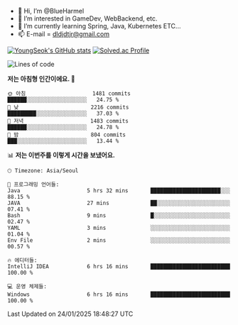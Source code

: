 - 👋 Hi, I’m @BlueHarmel
- 👀 I’m interested in GameDev, WebBackend, etc.
- 🌱 I’m currently learning Spring, Java, Kubernetes ETC...
- 📫 E-mail = dldjdtjr@gmail.com

[![YoungSeok's GitHub stats](https://github-readme-stats.vercel.app/api?username=BlueHarmel&show_icons=true&theme=transparent)](https://github.com/anuraghazra/github-readme-stats)
[![Solved.ac Profile](http://mazassumnida.wtf/api/v2/generate_badge?boj=dldjdtjr)](https://solved.ac/dldjdtjr/)

<!--START_SECTION:waka-->
![Lines of code](https://img.shields.io/badge/%EC%A0%80%EB%8A%94%20%EC%97%AC%ED%83%9C%EA%B9%8C%EC%A7%80%20-46.7%20million%20%EC%A4%84%EC%9D%98%20%EC%BD%94%EB%93%9C%EB%A5%BC%20%EC%9E%91%EC%84%B1%ED%96%88%EC%96%B4%EC%9A%94.-blue)

**저는 아침형 인간이에요. 🐤** 

```text
🌞 아침                     1481 commits        ██████░░░░░░░░░░░░░░░░░░░   24.75 % 
🌆 낮　                     2216 commits        █████████░░░░░░░░░░░░░░░░   37.03 % 
🌃 저녁                     1483 commits        ██████░░░░░░░░░░░░░░░░░░░   24.78 % 
🌙 밤　                     804 commits         ███░░░░░░░░░░░░░░░░░░░░░░   13.44 % 
```


📊 **저는 이번주를 이렇게 시간을 보냈어요.** 

```text
🕑︎ Timezone: Asia/Seoul

💬 프로그래밍 언어들: 
Java                     5 hrs 32 mins       ██████████████████████░░░   88.15 % 
JAVA                     27 mins             ██░░░░░░░░░░░░░░░░░░░░░░░   07.41 % 
Bash                     9 mins              █░░░░░░░░░░░░░░░░░░░░░░░░   02.47 % 
YAML                     3 mins              ░░░░░░░░░░░░░░░░░░░░░░░░░   01.04 % 
Env File                 2 mins              ░░░░░░░░░░░░░░░░░░░░░░░░░   00.57 % 

🔥 에디터들: 
IntelliJ IDEA            6 hrs 16 mins       █████████████████████████   100.00 % 

💻 운영 체제들: 
Windows                  6 hrs 16 mins       █████████████████████████   100.00 % 
```


 Last Updated on 24/01/2025 18:48:27 UTC
<!--END_SECTION:waka-->
<!---
BlueHarmel/BlueHarmel is a ✨ special ✨ repository because its `README.md` (this file) appears on your GitHub profile.
You can click the Preview link to take a look at your changes.
--->

